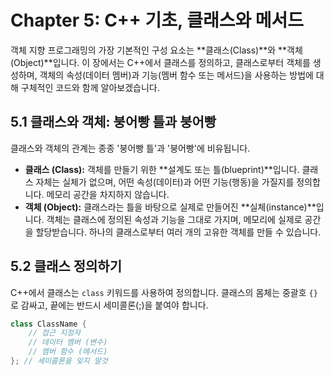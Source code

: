 # Chapter 5: C++ 기초, 클래스와 메서드

객체 지향 프로그래밍의 가장 기본적인 구성 요소는 **클래스(Class)**와 **객체(Object)**입니다. 이 장에서는 C++에서 클래스를 정의하고, 클래스로부터 객체를 생성하며, 객체의 속성(데이터 멤버)과 기능(멤버 함수 또는 메서드)을 사용하는 방법에 대해 구체적인 코드와 함께 알아보겠습니다.

## 5.1 클래스와 객체: 붕어빵 틀과 붕어빵

클래스와 객체의 관계는 종종 '붕어빵 틀'과 '붕어빵'에 비유됩니다.

-   **클래스 (Class):** 객체를 만들기 위한 **설계도 또는 틀(blueprint)**입니다. 클래스 자체는 실체가 없으며, 어떤 속성(데이터)과 어떤 기능(행동)을 가질지를 정의합니다. 메모리 공간을 차지하지 않습니다.
-   **객체 (Object):** 클래스라는 틀을 바탕으로 실제로 만들어진 **실체(instance)**입니다. 객체는 클래스에 정의된 속성과 기능을 그대로 가지며, 메모리에 실제로 공간을 할당받습니다. 하나의 클래스로부터 여러 개의 고유한 객체를 만들 수 있습니다.

## 5.2 클래스 정의하기

C++에서 클래스는 `class` 키워드를 사용하여 정의합니다. 클래스의 몸체는 중괄호 `{}`로 감싸고, 끝에는 반드시 세미콜론(;)을 붙여야 합니다.

```cpp
class ClassName {
    // 접근 지정자
    // 데이터 멤버 (변수)
    // 멤버 함수 (메서드)
}; // 세미콜론을 잊지 말것

```
